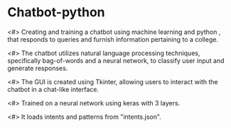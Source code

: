 # Chatbot-python
<#> Creating and training a chatbot using machine learning and python , that responds to queries and furnish information pertaining to a college.

<#> The chatbot utilizes natural language processing techniques, specifically bag-of-words and a neural network, to classify user input and generate responses.

<#> The GUI is created using Tkinter, allowing users to interact with the chatbot in a chat-like interface.

<#> Trained on a neural network using keras with 3 layers.

<#> It loads intents and patterns from "intents.json".
